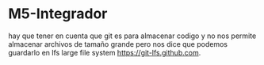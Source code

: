 # M5-Integrador

hay que tener en cuenta que git es para almacenar codigo y no nos permite almacenar archivos de tamaño grande
pero nos dice que podemos guardarlo en lfs large file system
https://git-lfs.github.com.
